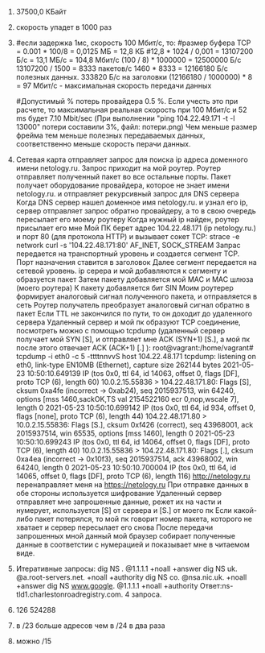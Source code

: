 1. 37500,0 КБайт
2. скорость упадет в 1000 раз

3. #если задержка 1мс, скорость 100 Мбит/с, то: 
   #размер буфера TCP = 0.001 * 100/8 = 0,0125 МБ = 12,8 КБ
   #12,8 * 1024 / 0,001 = 13107200 Б/с = 13,1 МБ/с = 104,8 Мбит/с
   (100 / 8) * 1000000 = 12500000 Б/с
   13107200 / 1500 = 8333 пакетов/с
   1460 * 8333 = 12166180 Б/с полезных данных. 333820 Б/с на заголовки
   (12166180 / 1000000) * 8 = 97 Мбит/с - максимальная скорость передачи данных

   #Допустимый % потерь провайдера 0.5 %. Если учесть это при расчете, то максимальная реальная скорость при 100 Мбит/с и 52 ms будет 7.10 Mbit/sec (При выполнении "ping 104.22.49.171 -t -l 13000" потери составили 3%, файл: потери.png)
   Чем меньше размер фрейма тем меньше полезных передаваемых данных, соответственно меньше скорость перачи данных.

4. Сетевая карта отправляет запрос для поиска ip адреса доменного имени netology.ru.
   Запрос приходит на мой роутер. Роутер отправляет полученный пакет во все остальные порты.
   Пакет получает оборудование провайдера, которое не знает имени netology.ru. и отправляет рекурсивный запрос для DNS сервера
   Когда DNS сервер нашел доменное имя netology.ru. и узнал его ip, сервер отправляет запрос обратно провайдеру, а то в свою очередь пересылает его моему роутеру
   Когда нужный ip найден, роутер присылает его мне
   Мой ПК берет адрес 104.22.48.171 (ip netology.ru.) и порт 80 (для протокола HTTP) и вызывает сокет ТСР:
strace -e network curl -s '104.22.48.171:80'
AF_INET, SOCK_STREAM
   Запрас передается на транспортный уровень и создается сегмент TCP. Порт назначения ставится в заголовок
   Далее сегмент передается на сетевой уровень. ip серера и мой добавляются к сегменту и образуется пакет
   Затем пакету добавляется мой МАС и МАС шлюза (моего роутера)
   К пакету добавляется бит SIN
   Моим роутерер формирует аналоговый сигнал полученного пакета, и отправляется в сеть
   Роутер получатель преобразует аналоговый сигнал обратно в пакет
   Если TTL не закончился по пути, то он доходит до удаленного сервера
   Удаленный сервер и мой пк образуют ТСР соединение, посмотреть можно с помощью tcpdump (удаленный сервер получает мой SYN [S], и отправляет мне ACK (SYN+1) [S.], а мой пк после этого отвечает ACK (ACK+1) [.] ):
root@vagrant:/home/vagrant# tcpdump -i eth0 -c 5 -ttttnnvvS host 104.22.48.171
tcpdump: listening on eth0, link-type EN10MB (Ethernet), capture size 262144 bytes
2021-05-23 10:50:10.649139 IP (tos 0x0, ttl 64, id 14063, offset 0, flags [DF], proto TCP (6), length 60)
    10.0.2.15.55836 > 104.22.48.171.80: Flags [S], cksum 0xa4fe (incorrect -> 0xab24), seq 2015937513, win 64240, options [mss 1460,sackOK,TS val 2154522160 ecr 0,nop,wscale 7], length 0
2021-05-23 10:50:10.699142 IP (tos 0x0, ttl 64, id 934, offset 0, flags [none], proto TCP (6), length 44)
    104.22.48.171.80 > 10.0.2.15.55836: Flags [S.], cksum 0xf426 (correct), seq 43968001, ack 2015937514, win 65535, options [mss 1460], length 0
2021-05-23 10:50:10.699243 IP (tos 0x0, ttl 64, id 14064, offset 0, flags [DF], proto TCP (6), length 40)
    10.0.2.15.55836 > 104.22.48.171.80: Flags [.], cksum 0xa4ea (incorrect -> 0x10f3), seq 2015937514, ack 43968002, win 64240, length 0
2021-05-23 10:50:10.700004 IP (tos 0x0, ttl 64, id 14065, offset 0, flags [DF], proto TCP (6), length 116)
   http://netology.ru перенаправляет меня на https://netology.ru
   При отправке данных в обе стороны используется шифрование
   Удаленный сервер отправляет мне запрошенные данные, режет их на части и нумерует, используется [S] от сервера и [S.] от моего пк
   Если какой-либо пакет потерялся, то мой пк говорит номер пакета, которого не хватает и сервер пересылает его снова
   После передачи запрошенных мной данный мой браузер собирает полученные данные в соответстии с нумерацией и показывает мне в читаемом виде.
5. Итеративные запросы:
   dig NS . @1.1.1.1 +noall +answer
   dig NS uk. @a.root-servers.net. +noall +authority
   dig NS co. @nsa.nic.uk. +noall +answer
   dig NS www.google. @1.1.1.1 +noall +authority	Ответ:ns-tld1.charlestonroadregistry.com.
   4 запроса.
6. 126
   524288
7. в /23 больше адресов чем в /24 в два раза
8. можно
   /15

   
   